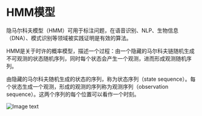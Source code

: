 # HMM模型

隐马尔科夫模型（HMM）可用于标注问题，在语音识别、NLP、生物信息（DNA）、模式识别等领域被实践证明是有效的算法。

HMM是关于时许的概率模型，描述一个过程：由一个隐藏的马尔科夫链随机生成不可观测的状态随机序列，同时每个状态会产生一个观测，进而形成观测随机序列。

由隐藏的马尔科夫随机生成的状态的序列，称为状态序列（state sequence）。每个状态生成一个观测，形成的观测的序列称为观测序列（observation sequence）。这两个序列的每个位置可以看作一个时刻。

![Image text](https://raw.github.com/Casey1203/ml-ease/master/img/hmm.png)